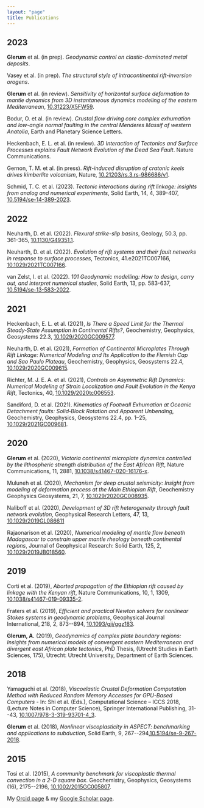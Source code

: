 ```yaml
---
layout: "page"
title: Publications
---
```



2023
----
**Glerum** et al. (in prep). *Geodynamic control on clastic-dominated metal deposits*.

Vasey et al. (in prep). *The structural style of intracontinental rift-inversion orogens*. 

**Glerum** et al. (in review). *Sensitivity of horizontal surface deformation to mantle dynamics from 3D instantaneous dynamics modeling of the eastern Mediterranean*, <a href="https://doi.org/10.31223/X5FW59" target="target">10.31223/X5FW59</a>.

Bodur, O. et al. (in review). *Crustal flow driving core complex exhumation and low-angle normal faulting in the central Menderes Massif of western Anatolia*, Earth and Planetary Science Letters.

Heckenbach, E. L. et al. (in review). *3D Interaction of Tectonics and Surface Processes explains Fault Network Evolution of the Dead Sea Fault*. Nature Communications.

Gernon, T. M. et al. (in press). *Rift-induced disruption of cratonic keels drives kimberlite volcanism*, Nature, <a href="https://doi.org/10.21203/rs.3.rs-986686/v1" target="target">10.21203/rs.3.rs-986686/v1</a>.

Schmid, T. C. et al. (2023). *Tectonic interactions during rift linkage: insights from analog and numerical experiments*, Solid Earth, 14, 4, 389-407, <a href="https://doi.org/10.5194/se-14-389-2023" target="target">10.5194/se-14-389-2023</a>.

2022
----
Neuharth, D. et al. (2022). *Flexural strike-slip basins*, Geology, 50.3, pp. 361-365, <a href="https://doi.org/10.1130/G49351.1" target="target">10.1130/G49351.1</a>.

Neuharth, D. et al. (2022). *Evolution of rift systems and their fault networks in response to surface processes*, Tectonics, 41.e2021TC007166, <a href="https://doi.org/10.1029/2021TC007166" target="target">10.1029/2021TC007166</a>.

van Zelst, I. et al. (2022). *101 Geodynamic modelling: How to design, carry out, and interpret
numerical studies*, Solid Earth, 13, pp. 583-637, <a href="https://doi.org/10.5194/se-13-583-2022" target="target">10.5194/se-13-583-2022</a>.

2021
----
Heckenbach, E. L. et al. (2021), *Is There a Speed Limit for the Thermal Steady‐State Assumption
in Continental Rifts?*, Geochemistry, Geophysics, Geosystems 22.3, <a href="https://doi.org/10.1029/2020GC009577" target="target">10.1029/2020GC009577</a>.

Neuharth, D. et al. (2021), *Formation of Continental Microplates Through Rift Linkage: Numerical
Modeling and Its Application to the Flemish Cap and Sao Paulo Plateau*, Geochemistry,
Geophysics, Geosystems 22.4, <a href="https://doi.org/10.1029/2020GC009615" target="target">10.1029/2020GC009615</a>.

Richter, M. J. E. A. et al. (2021), *Controls on Asymmetric Rift Dynamics: Numerical Modeling
of Strain Localization and Fault Evolution in the Kenya Rift*, Tectonics, 40, <a href="https://doi.org/10.1029/2020tc006553" target="target">10.1029/2020tc006553</a>.

Sandiford, D. et al. (2021). *Kinematics of Footwall Exhumation at Oceanic Detachment faults:
Solid‐Block Rotation and Apparent Unbending*, Geochemistry, Geophysics, Geosystems 22.4,
pp. 1–25, <a href="https://doi.org/10.1029/2021GC009681" target="target">10.1029/2021GC009681</a>.


2020
----
**Glerum** et al. (2020), *Victoria continental microplate dynamics controlled by the lithospheric strength distribution of the East African Rift*, Nature Communications, 11, 2881, <a href="https://doi.org/10.1038/s41467-020-16176-x" target="target">10.1038/s41467-020-16176-x</a>.

Muluneh et al. (2020), *Mechanism for deep crustal seismicity: Insight from modeling of deformation process at the Main Ethiopian Rift*, Geochemistry Geophysics Geosystems, 21, 7, <a href="https://doi.org/10.1029/2020GC008935" target="target">10.1029/2020GC008935</a>.

Naliboff et al. (2020), *Development of 3D rift heterogeneity through fault network evolution*, Geophysical Research Letters, 47, 13, <a href="https://doi.org/10.1029/2019GL086611" target="target">10.1029/2019GL086611</a>

Rajaonarison et al. (2020), *Numerical modeling of mantle flow beneath Madagascar to constrain upper mantle rheology beneath continental regions*, Journal of Geophysical Research: Solid Earth, 125, 2, <a href="https://doi.org/10.1029/2019JB018560" target="target">10.1029/2019JB018560</a>.


2019
----
Corti et al. (2019), *Aborted propagation of the Ethiopian rift caused by linkage with the Kenyan rift*, Nature Communications, 10, 1, 1309, <a href="https://www.nature.com/articles/s41467-019-09335-2" target="target">10.1038/s41467-019-09335-2</a>.

Fraters et al. (2019), *Efficient and practical Newton solvers for nonlinear Stokes systems in geodynamic problems*, Geophysical Journal International, 218, 2, 873--894, <a href="https://academic.oup.com/gji/article/218/2/873/5475649" target="target">10.1093/gji/ggz183</a>.

**Glerum, A.** (2019), *Geodynamics of complex plate boundary regions: Insights from numerical models of convergent eastern Mediterranean and divergent east African plate tectonics*, PhD Thesis, (Utrecht Studies in Earth Sciences, 175), Utrecht: Utrecht University, Department of Earth Sciences.


2018
----
Yamaguchi et al. (2018), *Viscoelastic Crustal Deformation Computation Method with Reduced Random Memory Accesses for GPU-Based Computers* - In: Shi et al. (Eds.), Computational Science – ICCS 2018, (Lecture Notes in Computer Science), Springer International Publishing, 31--43, <a href="https://link.springer.com/chapter/10.1007%2F978-3-319-93701-4_3" target="target">10.1007/978-3-319-93701-4_3</a>.

**Glerum** et al. (2018), *Nonlinear viscoplasticity in ASPECT: benchmarking and applications to subduction*, Solid Earth, 9, 267--294,<a href="https://www.solid-earth.net/9/267/2018/" target="target">10.5194/se-9-267-2018</a>.


2015
----
Tosi et al. (2015), *A community benchmark for viscoplastic thermal convection in a 2-D square box*. Geochemistry, Geophysics, Geosystems (16), 2175--2196, <a href="https://agupubs.onlinelibrary.wiley.com/doi/full/10.1002/2015GC005807" target="target">10.1002/2015GC005807</a>.


My [Orcid page](https://orcid.org/0000-0002-9481-1749) & my [Google Scholar page](https://scholar.google.com/citations?user=VTkh5cMAAAAJ&hl=en&inst=7240083048524121927&oi=sra).

